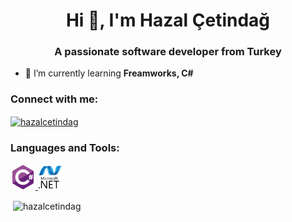 <h1 align="center">Hi 👋, I'm Hazal Çetindağ</h1>
<h3 align="center">A passionate software developer from Turkey</h3>

- 🌱 I’m currently learning **Freamworks, C#**

<h3 align="left">Connect with me:</h3>
<p align="left">
<a href="https://linkedin.com/in/hazalcetindag" target="blank"><img align="center" src="https://raw.githubusercontent.com/rahuldkjain/github-profile-readme-generator/master/src/images/icons/Social/linked-in-alt.svg" alt="hazalcetindag" height="30" width="40" /></a>
</p>

<h3 align="left">Languages and Tools:</h3>
<p align="left"> <a href="https://www.w3schools.com/cs/" target="_blank" rel="noreferrer"> <img src="https://raw.githubusercontent.com/devicons/devicon/master/icons/csharp/csharp-original.svg" alt="csharp" width="40" height="40"/> </a> <a href="https://dotnet.microsoft.com/" target="_blank" rel="noreferrer"> <img src="https://raw.githubusercontent.com/devicons/devicon/master/icons/dot-net/dot-net-original-wordmark.svg" alt="dotnet" width="40" height="40"/> </a> </p>

<p>&nbsp;<img align="center" src="https://github-readme-stats.vercel.app/api?username=hazalcetindag&show_icons=true&locale=en" alt="hazalcetindag" /></p>
